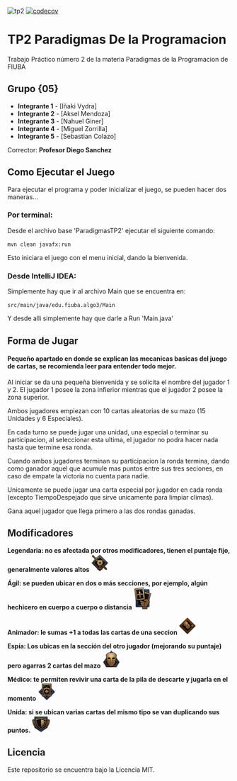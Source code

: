 ![tp2](https://github.com/fiuba/algo3_proyecto_base_tp2/actions/workflows/build.yml/badge.svg) [![codecov](https://codecov.io/gh/fiuba/algo3_proyecto_base_tp2/branch/master/graph/badge.svg)](https://codecov.io/gh/fiuba/algo3_proyecto_base_tp2)

# TP2 Paradigmas De la Programacion

Trabajo Práctico número 2 de la materia Paradigmas de la Programacion de FIUBA

## Grupo {05}

* **Integrante 1** - [Iñaki Vydra]
* **Integrante 2** - [Aksel Mendoza]
* **Integrante 3** - [Nahuel Giner]
* **Integrante 4** - [Miguel Zorrilla]
* **Integrante 5** - [Sebastian Colazo]


Corrector: **Profesor Diego Sanchez**

## Como Ejecutar el Juego
Para ejecutar el programa y poder inicializar el juego, se pueden hacer dos maneras...

### Por terminal:
Desde el archivo base 'ParadigmasTP2' ejecutar el siguiente comando:

    mvn clean javafx:run

Esto iniciara el juego con el menu inicial, dando la bienvenida.


### Desde IntelliJ IDEA:

Simplemente hay que ir al archivo Main que se encuentra en:

    src/main/java/edu.fiuba.algo3/Main
Y desde alli simplemente hay que darle a Run 'Main.java'


## Forma de Jugar
#### Pequeño apartado en donde se explican las mecanicas basicas del juego de cartas, se recomienda leer para entender todo mejor.

Al iniciar se da una pequeña bienvenida y se solicita el nombre del jugador 1 y 2.
El jugador 1 posee la zona infierior mientras que el jugador 2 posee la zona superior.

Ambos jugadores empiezan con 10 cartas aleatorias de su mazo (15 Unidades y 6 Especiales).

En cada turno se puede jugar una unidad, una especial o terminar su participacion, al seleccionar esta ultima, el jugador no podra hacer nada hasta que termine esa ronda.

Cuando ambos jugadores terminan su participacion la ronda termina, dando como ganador aquel que acumule mas puntos entre sus tres seciones, en caso de empate la victoria no cuenta para nadie.

Unicamente se puede jugar una carta especial por jugador en cada ronda (excepto TiempoDespejado que sirve unicamente para limpiar climas).

Gana aquel jugador que llega primero a las dos rondas ganadas.

## Modificadores

<p>
  <strong>Legendaria: no es afectada por otros modificadores, tienen el puntaje fijo,
generalmente valores altos</strong>
  <img src="src/main/resources/imagenes/modificadores/legendaria.png" alt="Legendaria" width="40"/>
</p>

<p>
  <strong>Ágil: se pueden ubicar en dos o más secciones, por ejemplo, algún
hechicero en cuerpo a cuerpo o distancia</strong>
  <img src="src/main/resources/imagenes/modificadores/agil.png" alt="Ágil" width="40"/>
</p>

<p>
  <strong>Animador: le sumas +1 a todas las cartas de una seccion </strong>
  <img src="src/main/resources/imagenes/modificadores/impulsodemoral.png" alt="Animador" width="40"/>
</p>

<p>
  <strong>Espía: Los ubicas en la sección del otro jugador (mejorando su puntaje)
pero agarras 2 cartas del mazo</strong>
  <img src="src/main/resources/imagenes/modificadores/espia.png" alt="Espía" width="40"/>
</p>

<p>
  <strong>Médico: te permiten revivir una carta de la pila de descarte y jugarla en el
momento</strong>
  <img src="src/main/resources/imagenes/modificadores/medico.png" alt="Médico" width="40"/>
</p>

<p>
  <strong>Unida: si se ubican varias cartas del mismo tipo se van duplicando
sus puntos.</strong>
  <img src="src/main/resources/imagenes/modificadores/cartaunida.png" alt="Unida" width="40"/>
</p>


## Licencia

Este repositorio se encuentra bajo la Licencia MIT.

